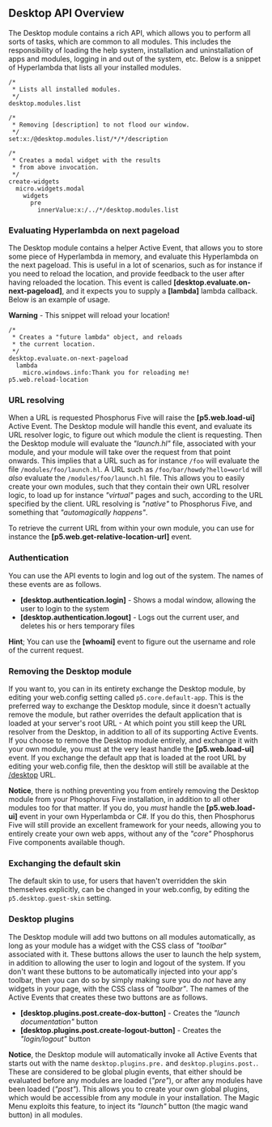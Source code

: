 ## Desktop API Overview

The Desktop module contains a rich API, which allows you to perform all sorts of tasks, which are common
to all modules. This includes the responsibility of loading the help system, installation and
uninstallation of apps and modules, logging in and out of the system, etc. Below is a snippet of
Hyperlambda that lists all your installed modules.

```hyperlambda-snippet
/*
 * Lists all installed modules.
 */
desktop.modules.list

/*
 * Removing [description] to not flood our window.
 */
set:x:/@desktop.modules.list/*/*/description

/*
 * Creates a modal widget with the results
 * from above invocation.
 */
create-widgets
  micro.widgets.modal
    widgets
      pre
        innerValue:x:/../*/desktop.modules.list
```

### Evaluating Hyperlambda on next pageload

The Desktop module contains a helper Active Event, that allows you to store some piece of Hyperlambda in
memory, and evaluate this Hyperlambda on the next pageload. This is useful in a lot of scenarios, such as
for instance if you need to reload the location, and provide feedback to the user after having reloaded
the location. This event is called **[desktop.evaluate.on-next-pageload]**, and it expects you to supply
a **[lambda]** lambda callback. Below is an example of usage.

**Warning** - This snippet will reload your location!

```hyperlambda-snippet
/*
 * Creates a "future lambda" object, and reloads
 * the current location.
 */
desktop.evaluate.on-next-pageload
  lambda
    micro.windows.info:Thank you for reloading me!
p5.web.reload-location
```

### URL resolving

When a URL is requested Phosphorus Five will raise the **[p5.web.load-ui]** Active Event.
The Desktop module will handle this event, and evaluate its URL resolver logic,
to figure out which module the client is requesting. Then the Desktop module will evaluate the _"launch.hl"_
file, associated with your module, and your module will take over the request from that point onwards.
This implies that a URL such as for instance `/foo` will evaluate the file `/modules/foo/launch.hl`.
A URL such as `/foo/bar/howdy?hello=world` will _also_ evaluate the `/modules/foo/launch.hl` file.
This allows you to easily create your own modules, such that they contain their own URL resolver logic,
to load up for instance _"virtual"_ pages and such, according to the URL specified by the client. URL
resolving is _"native"_ to Phosphorus Five, and something that _"automagically happens"_.

To retrieve the current URL from within your own module, you can use for instance
the **[p5.web.get-relative-location-url]** event.

### Authentication

You can use the API events to login and log out of the system. The names of these events are as follows.

* __[desktop.authentication.login]__ - Shows a modal window, allowing the user to login to the system
* __[desktop.authentication.logout]__ - Logs out the current user, and deletes his or hers temporary files

**Hint**; You can use the **[whoami]** event to figure out the username and role of the current request.

### Removing the Desktop module

If you want to, you can in its entirety exchange the Desktop module, by editing your web.config
setting called `p5.core.default-app`. This is the preferred way to exchange the Desktop module, since
it doesn't actually remove the module, but rather overrides the default application that is loaded
at your server's root URL - At which point you still keep the URL resolver from the Desktop, in addition to
all of its supporting Active Events. If you choose to remove the Desktop module entirely, and exchange
it with your own module, you must at the very least handle the **[p5.web.load-ui]** event.
If you exchange the default app that is loaded at the root URL by editing your web.config file, then the
desktop will still be available at the [/desktop](/desktop) URL.

**Notice**, there is nothing preventing you from entirely removing the Desktop module from your Phosphorus Five
installation, in addition to all other modules too for that matter. If you do, you _must_ handle the
**[p5.web.load-ui]** event in your own Hyperlambda or C#. If you do this, then Phosphorus Five will
still provide an excellent framework for your needs, allowing you to entirely create your own web apps,
without any of the _"core"_ Phosphorus Five components available though.

### Exchanging the default skin

The default skin to use, for users that haven't overridden the skin themselves explicitly, can be
changed in your web.config, by editing the `p5.desktop.guest-skin` setting.

### Desktop plugins

The Desktop module will add two buttons on all modules automatically, as long as your module has
a widget with the CSS class of _"toolbar"_ associated with it. These buttons allows the user to
launch the help system, in addition to allowing the user to login and logout of the system.
If you don't want these buttons to be automatically injected into your app's toolbar, then you
can do so by simply making sure you do _not_ have any widgets in your page, with the CSS class
of _"toolbar"_. The names of the Active Events that creates these two buttons are as follows.

* __[desktop.plugins.post.create-dox-button]__ - Creates the _"launch documentation"_ button
* __[desktop.plugins.post.create-logout-button]__ - Creates the _"login/logout"_ button

**Notice**, the Desktop module will automatically invoke all Active Events that starts out with the
name `desktop.plugins.pre.` and `desktop.plugins.post.`. These are considered to be global
plugin events, that either should be evaluated before any modules are loaded (_"pre"_), or after
any modules have been loaded (_"post"_). This allows you to create your own global plugins, which
would be accessible from any module in your installation. The Magic Menu exploits this feature, to
inject its _"launch"_ button (the magic wand button) in all modules.
